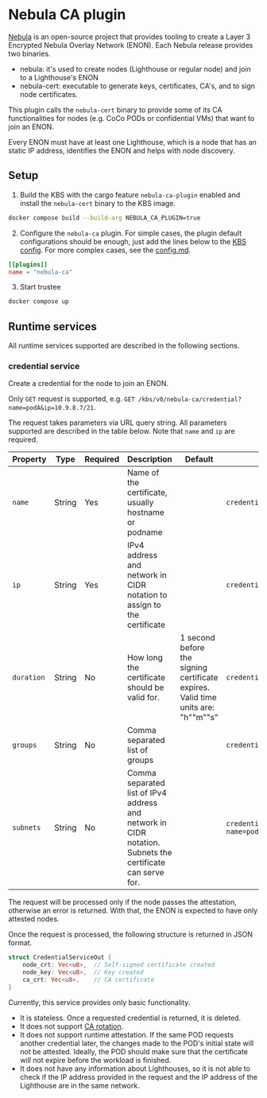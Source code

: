 # Nebula CA plugin

[Nebula](https://github.com/slackhq/nebula) is an open-source project that provides
tooling to create a Layer 3 Encrypted Nebula Overlay Network (ENON). Each Nebula release
provides two binaries.
- nebula: it's used to create nodes (Lighthouse or regular node) and
join to a Lighthouse's ENON
- nebula-cert: executable to generate keys, certificates, CA's, and to sign node certificates.

This plugin calls the `nebula-cert` binary to provide some of its CA functionalities for
nodes (e.g. CoCo PODs or confidential VMs) that want to join an ENON.

Every ENON must have at least one Lighthouse, which is a node that has an static IP address, identifies the ENON and helps with node discovery.

## Setup

1. Build the KBS with the cargo feature `nebula-ca-plugin` enabled and install the `nebula-cert` binary to the KBS image.

```bash
docker compose build --build-arg NEBULA_CA_PLUGIN=true
``` 

2. Configure the `nebula-ca` plugin. For simple cases, the plugin default configurations should be enough, just add the lines below to the [KBS config](#kbs/config/docker-compose/kbs-config.toml). For more complex cases, see the [config.md](#kbs/docs/config.md).

```toml
[[plugins]]
name = "nebula-ca"
```

3. Start trustee

```bash
docker compose up
```

## Runtime services

All runtime services supported are described in the following sections.

### credential service

Create a credential for the node to join an ENON.

Only `GET` request is supported, e.g. `GET /kbs/v0/nebula-ca/credential?name=podA&ip=10.9.8.7/21`.

The request takes parameters via URL query string. All parameters supported are described in the table below. Note that `name` and `ip` are required.

| Property            | Type   | Required | Description             | Default | Example                                   |
|---------------------|--------|----------|-------------------------|---------|-------------------------------------------|
| `name`              | String | Yes      | Name of the certificate, usually hostname or podname |         | `credential?name=podA&ip=10.9.8.7/21` |
| `ip`                | String | Yes      | IPv4 address and network in CIDR notation to assign to the certificate |         | `credential?name=podA&ip=10.9.8.7/21` |
| `duration`          | String | No       | How long the certificate should be valid for. | 1 second before the signing certificate expires. Valid time units are: <hours>"h"<minutes>"m"<seconds>"s" | `credential?name=podA&ip=10.9.8.7/21&duration=8760h0m0s` |
| `groups`            | String | No       | Comma separated list of groups |         | `credential?name=podA&ip=10.9.8.7/21&groups=ssh,server` |
| `subnets`           | String | No       | Comma separated list of IPv4 address and network in CIDR notation. Subnets the certificate can serve for. |         | `credential?name=podA&ip=10.9.8.7/21&subnets=10.9.7.7/21,10.9.8.7/21` |

The request will be processed only if the node passes the attestation, otherwise an error is returned. With that, the ENON is expected to have only attested nodes.

Once the request is processed, the following structure is returned in JSON format.

```rust
struct CredentialServiceOut {
    node_crt: Vec<u8>,  // Self-signed certificate created
    node_key: Vec<u8>,  // Key created
    ca_crt: Vec<u8>,    // CA certificate
}
```

Currently, this service provides only basic functionality.
- It is stateless. Once a requested credential is returned, it is deleted.
- It does not support [CA rotation](https://nebula.defined.net/docs/guides/rotating-certificate-authority/).
- It does not support runtime attestation. If the same POD requests another credential later, the changes made to the POD's initial state will not be attested. Ideally, the POD should make sure that the certificate will not expire before the workload is finished.
- It does not have any information about Lighthouses, so it is not able to check if the IP address provided in the request and the IP address of the Lighthouse are in the same network.